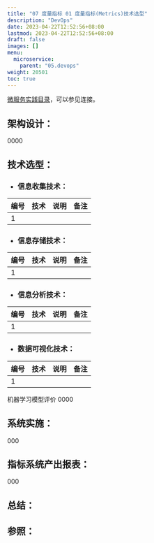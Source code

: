 ```yaml
---
title: "07 度量指标 01 度量指标(Metrics)技术选型"
description: "DevOps"
date: 2023-04-22T12:52:56+08:00
lastmod: 2023-04-22T12:52:56+08:00
draft: false
images: []
menu:
  microservice:
    parent: "05.devops"
weight: 20501
toc: true
---
```


[微服务实践目录](https://www.jianshu.com/p/f3d5a02757f1)，可以参见连接。

## 架构设计：

0000

## 技术选型：

* ### 信息收集技术：
|编号|技术|说明|备注|
|---|---|---|---|
|1||||

* ### 信息存储技术：
|编号|技术|说明|备注|
|---|---|---|---|
|1||||

* ### 信息分析技术：
|编号|技术|说明|备注|
|---|---|---|---|
|1||||

* ### 数据可视化技术：
|编号|技术|说明|备注|
|---|---|---|---|
|1||||

机器学习模型评价
0000

## 系统实施：

000

## 指标系统产出报表：

000



## 总结：

## 参照：

